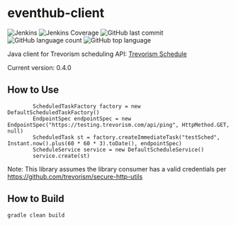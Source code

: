 # eventhub-client
![Jenkins](https://img.shields.io/jenkins/build/http/trevorism-build.eastus.cloudapp.azure.com/schedule-client)
![Jenkins Coverage](https://img.shields.io/jenkins/coverage/jacoco/http/trevorism-build.eastus.cloudapp.azure.com/schedule-client)
![GitHub last commit](https://img.shields.io/github/last-commit/trevorism/schedule-client)
![GitHub language count](https://img.shields.io/github/languages/count/trevorism/schedule-client)
![GitHub top language](https://img.shields.io/github/languages/top/trevorism/schedule-client)


Java client for Trevorism scheduling API: [Trevorism Schedule](https://github.com/trevorism/schedule)

Current version: 0.4.0

## How to Use 
```
        ScheduledTaskFactory factory = new DefaultScheduledTaskFactory()
        EndpointSpec endpointSpec = new EndpointSpec("https://testing.trevorism.com/api/ping", HttpMethod.GET, null)
        ScheduledTask st = factory.createImmediateTask("testSched", Instant.now().plus(60 * 60 * 3).toDate(), endpointSpec)
        ScheduleService service = new DefaultScheduleService()
        service.create(st)
```

Note: This library assumes the library consumer has a valid credentials per https://github.com/trevorism/secure-http-utils

## How to Build
`gradle clean build`